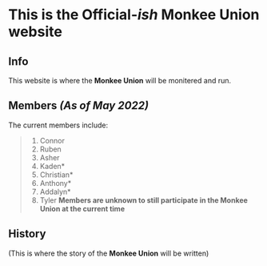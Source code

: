 # This is the Official-*ish* **Monkee Union**  website

## Info
This website is where the **Monkee Union** will be monitered and run.  
## Members *(As of May 2022)*
The current members include:
>1. Connor
>2. Ruben
>3. Asher
>4. Kaden*
>5. Christian*
>6. Anthony*
>7. Addalyn* 
>8. Tyler
>**Members are unknown to still participate in the Monkee Union at the current time**

## History
(This is where the story of the **Monkee Union** will be written)

